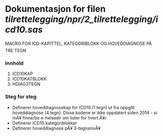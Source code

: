 
# Dokumentasjon for filen *tilrettelegging/npr/2_tilrettelegging/icd10.sas*


MACRO FOR ICD-KAPITTEL, KATEGORIBLOKK OG HOVEDDIAGNOSE PÃ TRE TEGN

### Innhold
1. ICD10KAP
2. ICD10KATBLOKK
3. HDIAG3TEGN


### Steg for steg
- Definerer hoveddiagnosekap for ICD10 (1 tegn) ut fra oppgitt hoveddiagnose (4 tegn). Disse kodene er ikke oppdatert siden 2014 - vi mÃ¥ finne/be e-helsedir om lister for hvert Ã¥r 
- Definerer ICD10 kategoriblokker
- Definerer hoveddiagnose pÃ¥ 3-tegnsnivÃ¥

